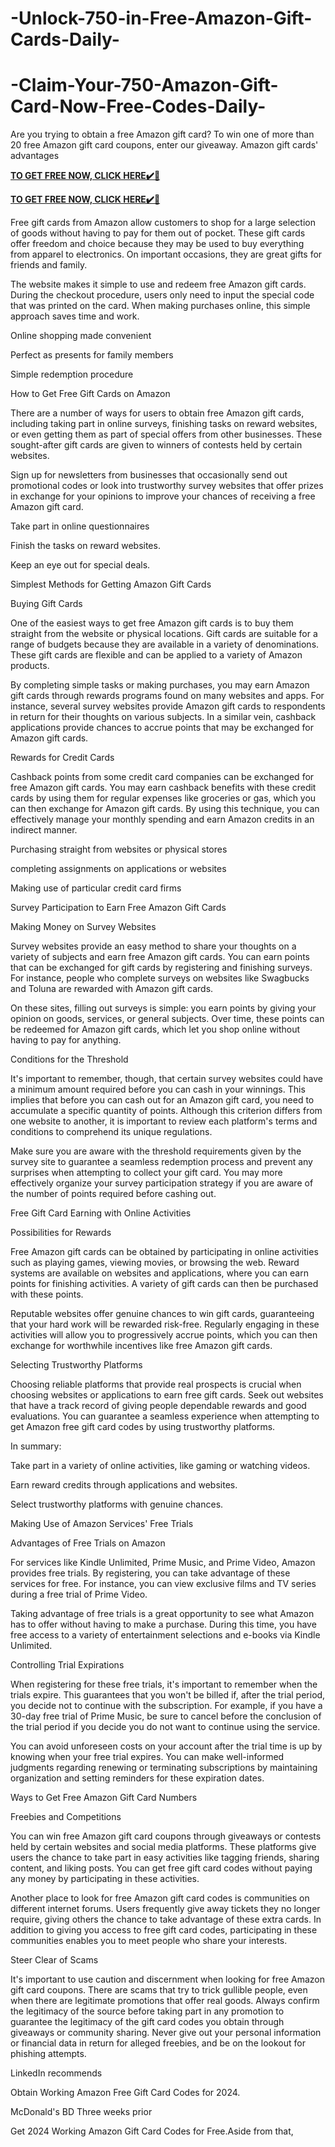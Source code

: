 # -Unlock-750-in-Free-Amazon-Gift-Cards-Daily-
# -Claim-Your-750-Amazon-Gift-Card-Now-Free-Codes-Daily-
Are you trying to obtain a free Amazon gift card? To win one of more than 20 free Amazon gift card coupons, enter our giveaway. Amazon gift cards' advantages

**[TO GET FREE NOW, CLICK HERE✔️🎁](https://groupzone.xyz/amazon-gift-card/)**

**[TO GET FREE NOW, CLICK HERE✔️🎁](https://groupzone.xyz/amazon-gift-card/)**

Free gift cards from Amazon allow customers to shop for a large selection of goods without having to pay for them out of pocket. These gift cards offer freedom and choice because they may be used to buy everything from apparel to electronics. On important occasions, they are great gifts for friends and family.

The website makes it simple to use and redeem free Amazon gift cards. During the checkout procedure, users only need to input the special code that was printed on the card. When making purchases online, this simple approach saves time and work.

Online shopping made convenient

Perfect as presents for family members

Simple redemption procedure

How to Get Free Gift Cards on Amazon

There are a number of ways for users to obtain free Amazon gift cards, including taking part in online surveys, finishing tasks on reward websites, or even getting them as part of special offers from other businesses. These sought-after gift cards are given to winners of contests held by certain websites.

Sign up for newsletters from businesses that occasionally send out promotional codes or look into trustworthy survey websites that offer prizes in exchange for your opinions to improve your chances of receiving a free Amazon gift card.

Take part in online questionnaires

Finish the tasks on reward websites.

Keep an eye out for special deals.

Simplest Methods for Getting Amazon Gift Cards

Buying Gift Cards

One of the easiest ways to get free Amazon gift cards is to buy them straight from the website or physical locations. Gift cards are suitable for a range of budgets because they are available in a variety of denominations. These gift cards are flexible and can be applied to a variety of Amazon products.

By completing simple tasks or making purchases, you may earn Amazon gift cards through rewards programs found on many websites and apps. For instance, several survey websites provide Amazon gift cards to respondents in return for their thoughts on various subjects. In a similar vein, cashback applications provide chances to accrue points that may be exchanged for Amazon gift cards.

Rewards for Credit Cards

Cashback points from some credit card companies can be exchanged for free Amazon gift cards. You may earn cashback benefits with these credit cards by using them for regular expenses like groceries or gas, which you can then exchange for Amazon gift cards. By using this technique, you can effectively manage your monthly spending and earn Amazon credits in an indirect manner.

Purchasing straight from websites or physical stores

completing assignments on applications or websites

Making use of particular credit card firms

Survey Participation to Earn Free Amazon Gift Cards

Making Money on Survey Websites

Survey websites provide an easy method to share your thoughts on a variety of subjects and earn free Amazon gift cards. You can earn points that can be exchanged for gift cards by registering and finishing surveys. For instance, people who complete surveys on websites like Swagbucks and Toluna are rewarded with Amazon gift cards.

On these sites, filling out surveys is simple: you earn points by giving your opinion on goods, services, or general subjects. Over time, these points can be redeemed for Amazon gift cards, which let you shop online without having to pay for anything.

Conditions for the Threshold

It's important to remember, though, that certain survey websites could have a minimum amount required before you can cash in your winnings. This implies that before you can cash out for an Amazon gift card, you need to accumulate a specific quantity of points. Although this criterion differs from one website to another, it is important to review each platform's terms and conditions to comprehend its unique regulations.

Make sure you are aware with the threshold requirements given by the survey site to guarantee a seamless redemption process and prevent any surprises when attempting to collect your gift card. You may more effectively organize your survey participation strategy if you are aware of the number of points required before cashing out.

Free Gift Card Earning with Online Activities

Possibilities for Rewards

Free Amazon gift cards can be obtained by participating in online activities such as playing games, viewing movies, or browsing the web. Reward systems are available on websites and applications, where you can earn points for finishing activities. A variety of gift cards can then be purchased with these points.

Reputable websites offer genuine chances to win gift cards, guaranteeing that your hard work will be rewarded risk-free. Regularly engaging in these activities will allow you to progressively accrue points, which you can then exchange for worthwhile incentives like free Amazon gift cards.

Selecting Trustworthy Platforms

Choosing reliable platforms that provide real prospects is crucial when choosing websites or applications to earn free gift cards. Seek out websites that have a track record of giving people dependable rewards and good evaluations. You can guarantee a seamless experience when attempting to get Amazon free gift card codes by using trustworthy platforms.

In summary:

Take part in a variety of online activities, like gaming or watching videos.

Earn reward credits through applications and websites.

Select trustworthy platforms with genuine chances.

Making Use of Amazon Services' Free Trials

Advantages of Free Trials on Amazon

For services like Kindle Unlimited, Prime Music, and Prime Video, Amazon provides free trials. By registering, you can take advantage of these services for free. For instance, you can view exclusive films and TV series during a free trial of Prime Video.

Taking advantage of free trials is a great opportunity to see what Amazon has to offer without having to make a purchase. During this time, you have free access to a variety of entertainment selections and e-books via Kindle Unlimited.

Controlling Trial Expirations

When registering for these free trials, it's important to remember when the trials expire. This guarantees that you won't be billed if, after the trial period, you decide not to continue with the subscription. For example, if you have a 30-day free trial of Prime Music, be sure to cancel before the conclusion of the trial period if you decide you do not want to continue using the service.

You can avoid unforeseen costs on your account after the trial time is up by knowing when your free trial expires. You can make well-informed judgments regarding renewing or terminating subscriptions by maintaining organization and setting reminders for these expiration dates.

Ways to Get Free Amazon Gift Card Numbers

Freebies and Competitions

You can win free Amazon gift card coupons through giveaways or contests held by certain websites and social media platforms. These platforms give users the chance to take part in easy activities like tagging friends, sharing content, and liking posts. You can get free gift card codes without paying any money by participating in these activities.

Another place to look for free Amazon gift card codes is communities on different internet forums. Users frequently give away tickets they no longer require, giving others the chance to take advantage of these extra cards. In addition to giving you access to free gift card codes, participating in these communities enables you to meet people who share your interests.

Steer Clear of Scams

It's important to use caution and discernment when looking for free Amazon gift card coupons. There are scams that try to trick gullible people, even when there are legitimate promotions that offer real goods. Always confirm the legitimacy of the source before taking part in any promotion to guarantee the legitimacy of the gift card codes you obtain through giveaways or community sharing. Never give out your personal information or financial data in return for alleged freebies, and be on the lookout for phishing attempts.

LinkedIn recommends

Obtain Working Amazon Free Gift Card Codes for 2024.

McDonald's BD Three weeks prior

Get 2024 Working Amazon Gift Card Codes for Free.Aside from that,
